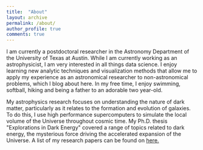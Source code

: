 ```yaml
---
title:  "About"
layout: archive
permalink: /about/
author_profile: true
comments: true
---
```


I am currently a postdoctoral researcher in the Astronomy Department of the University of Texas at Austin. While I am currently working as an astrophysicist, I am very interested in all things data science. I enjoy learning new analytic techniques and visualization methods that allow me to apply my experience as an astronomical researcher to non-astronomical problems, which I blog about here. In my free time, I enjoy swimming, softball, hiking and being a father to an adorable two year-old. 

My astrophysics research focuses on understanding the nature of dark matter, particularly as it relates to the formation and evolution of galaxies. To do this, I use high performance supercomputers to simulate the local volume of the Universe throughout cosmic time. My Ph.D. thesis "Explorations in Dark Energy" covered a range of topics related to dark energy, the mysterious force driving the accelerated expansion of the Universe. A list of my research papers can be found on [here.](https://arxiv.org/search/?searchtype=author&query=Bozek%2C+B)